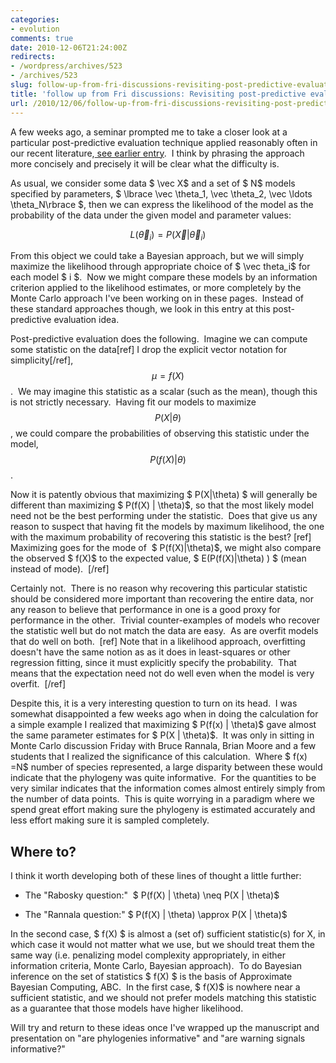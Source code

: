 ```yaml
---
categories:
- evolution
comments: true
date: 2010-12-06T21:24:00Z
redirects:
- /wordpress/archives/523
- /archives/523
slug: follow-up-from-fri-discussions-revisiting-post-predictive-evaluation
title: 'follow up from Fri discussions: Revisiting post-predictive evaluation'
url: /2010/12/06/follow-up-from-fri-discussions-revisiting-post-predictive-evaluation/
---
```


A few weeks ago, a seminar prompted me to take a closer look at a particular post-predictive evaluation technique applied reasonably often in our recent literature,[ see earlier entry](http://www.carlboettiger.info/archives/299).  I think by phrasing the approach more concisely and precisely it will be clear what the difficulty is.

As usual, we consider some data $ \vec X$ and a set of $ N$ models specified by parameters, $ \lbrace \vec \theta_1, \vec \theta_2, \vec \ldots \theta_N\rbrace $, then we can express the likelihood of the model as the probability of the data under the given model and parameter values:

$$ L(\vec \theta_i) = P(\vec X|\vec \theta_i) $$

From this object we could take a Bayesian approach, but we will simply maximize the likelihood through appropriate choice of $ \vec theta_i$ for each model $ i $.  Now we might compare these models by an information criterion applied to the likelihood estimates, or more completely by the Monte Carlo approach I've been working on in these pages.  Instead of these standard approaches though, we look in this entry at this post-predictive evaluation idea.

Post-predictive evaluation does the following.  Imagine we can compute some statistic on the data[ref] I drop the explicit vector notation for simplicity[/ref], $$ \mu = f(X)$$.  We may imagine this statistic as a scalar (such as the mean), though this is not strictly necessary.  Having fit our models to maximize $$ P(X|\theta) $$, we could compare the probabilities of observing this statistic under the model, $$ P(f(X) | \theta) $$.

Now it is patently obvious that maximizing $ P(X|\theta) $ will generally be different than maximizing $ P(f(X) | \theta)$, so that the most likely model need not be the best performing under the statistic.  Does that give us any reason to suspect that having fit the models by maximum likelihood, the one with the maximum probability of recovering this statistic is the best? [ref] Maximizing goes for the mode of  $ P(f(X)|\theta)$, we might also compare the observed $ f(X)$ to the expected value, $ E(P(f(X)|\theta) ) $ (mean instead of mode).  [/ref]

Certainly not.  There is no reason why recovering this particular statistic should be considered more important than recovering the entire data, nor any reason to believe that performance in one is a good proxy for performance in the other.  Trivial counter-examples of models who recover the statistic well but do not match the data are easy.  As are overfit models that do well on both.  [ref] Note that in a likelihood approach, overfitting doesn't have the same notion as as it does in least-squares or other regression fitting, since it must explicitly specify the probability.  That means that the expectation need not do well even when the model is very overfit.  [/ref]

Despite this, it is a very interesting question to turn on its head.  I was somewhat disappointed a few weeks ago when in doing the calculation for a simple example I realized that maximizing $ P(f(x) | \theta)$ gave almost the same parameter estimates for $ P(X | \theta)$.  It was only in sitting in Monte Carlo discussion Friday with Bruce Rannala, Brian Moore and a few students that I realized the significance of this calculation.  Where $ f(x) =N$ number of species represented, a large disparity between these would indicate that the phylogeny was quite informative.  For the quantities to be very similar indicates that the information comes almost entirely simply from the number of data points.  This is quite worrying in a paradigm where we spend great effort making sure the phylogeny is estimated accurately and less effort making sure it is sampled completely.


## Where to?


I think it worth developing both of these lines of thought a little further:



	
  * The "Rabosky question:"  $ P(f(X) | \theta) \neq P(X | \theta)$

	
  * The "Rannala question:" $ P(f(X) | \theta) \approx P(X | \theta)$


In the second case, $ f(X) $ is almost a (set of) sufficient statistic(s) for X, in which case it would not matter what we use, but we should treat them the same way (i.e. penalizing model complexity appropriately, in either information criteria, Monte Carlo, Bayesian approach).  To do Bayesian inference on the set of statistics $ f(X) $ is the basis of Approximate Bayesian Computing, ABC.  In the first case, $ f(X)$ is nowhere near a sufficient statistic, and we should not prefer models matching this statistic as a guarantee that those models have higher likelihood.

Will try and return to these ideas once I've wrapped up the manuscript and presentation on "are phylogenies informative" and "are warning signals informative?"

